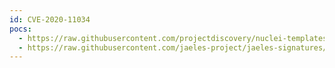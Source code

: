 ```yaml
---
id: CVE-2020-11034
pocs:
  - https://raw.githubusercontent.com/projectdiscovery/nuclei-templates/master/cves/2020/CVE-2020-11034.yaml
  - https://raw.githubusercontent.com/jaeles-project/jaeles-signatures/master/cves/glpi-open-redirect-cve-2020-11034.yaml
---
```

